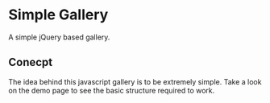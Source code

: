 Simple Gallery
==============

A simple jQuery based gallery.

## Conecpt

The idea behind this javascript gallery is to be extremely simple. Take a look 
on the demo page to see the basic structure required to work.

